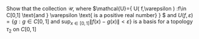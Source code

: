 Show that the collection $\mathcal{U}$, where 
$\mathcal{U}=\{ U( f,\varepsilon ) :f\in C[0,1] \text{and } \varepsilon \text{ is a positive real number} \} $ 
and 
$U(f,\varepsilon) =\{ g:g\in C[ 0,1] \text{ and } \sup _{x\in [ 0,1] } \| f(x) -g( x) \| <\varepsilon \}$ 
is a basis for a topology $\tau_2$ on $C[0,1]$
